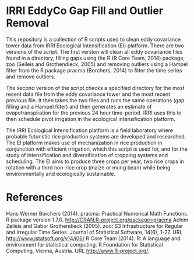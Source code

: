 IRRI EddyCo Gap Fill and Outlier Removal
========================================

This repository is a collection of R scripts used to clean eddy covariance tower data from IRRI Ecological Intensification (EI) platform. There are two versions of the script. The first version will clean all eddy covariance files found in a directory, filling gaps using the R (R Core Team, 2014) package, zoo (Seileis and Grothendieck, 2005) and removing outliers using a Hampel filter from the R package pracma (Borchers, 2014) to filter the time series and remove outliers.

The second version of the script checks a specified directory for the most recent data file from the eddy covariance tower and the most recent previous file. It then takes the two files and runs the same operations (gap filling and a Hampel filter) and then generates an estimate of evapotranspiration for the previous 24 hour time-period. IRRI uses this to then schedule pivot irrigation in the ecological intensification platform.

The IRRI Ecological Intensification platform is a field laboratory where probable futuristic rice production systems are developed and researched. The EI platform makes use of mechanization in rice production in conjunction with efficient irrigation, which this script is used for, and for the study of intensification and diversification of cropping systems and scheduling. The EI aims to produce three crops per year, two rice crops in rotation with a third non-rice crop (maize or mung bean) while being environmentally and ecologically sustainable.

# References
Hans Werner Borchers (2014). pracma: Practical Numerical Math Functions. R package version 1.7.0. http://CRAN.R-project.org/package=pracma
Achim Zeileis and Gabor Grothendieck (2005). zoo: S3 Infrastructure for Regular and Irregular Time Series. Journal of Statistical Software, 14(6), 1-27. URL http://www.jstatsoft.org/v14/i06/
R Core Team (2014). R: A language and environment for statistical computing. R Foundation for Statistical Computing, Vienna, Austria. URL http://www.R-project.org/.